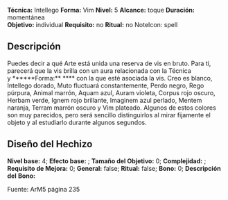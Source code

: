 
**Técnica:** Intellego
**Forma:** Vim
**Nivel:** 5
**Alcance:** toque 
**Duración:** momentánea  
**Objetivo:** individual
**Requisito:** no
**Ritual:** no
NoteIcon: spell




## Descripción 
<p>Puedes decir a qué Arte está unida una reserva de vis en bruto. Para ti, parecerá que la vis brilla con un aura relacionada con la Técnica y ******Forma:** **** con la que esté asociada la vis. Creo es blanco, Intellego dorado, Muto fluctuará constantemente, Perdo negro, Rego púrpura, Animal marrón, Aquam azul, Auram violeta, Corpus rojo oscuro, Herbam verde, Ignem rojo brillante, Imaginem azul perlado, Mentem naranja, Terram marrón oscuro y Vim plateado. Algunos de estos colores son muy parecidos, pero será sencillo distinguirlos al mirar fijamente el objeto y al estudiarlo durante algunos segundos.</p>

## Diseño del Hechizo 

**Nivel base:** 4; **Efecto base:** ;  **Tamaño del **Objetivo:**** 0; **Complejidad:** ; **Requisito de Mejora:** 0; **General:** false; **Ritual:** false; **Bono:** 0; **Descripción del** **Bono:** 

Fuente: ArM5 página 235
